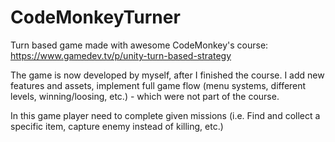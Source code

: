 # CodeMonkeyTurner

Turn based game made with awesome CodeMonkey's course: https://www.gamedev.tv/p/unity-turn-based-strategy

The game is now developed by myself, after I finished the course. I add new features and assets, 
implement full game flow (menu systems, different levels, winning/loosing, etc.) - which were not part of the course.

In this game player need to complete given missions (i.e. Find and collect a specific item, capture enemy instead of killing, etc.)
